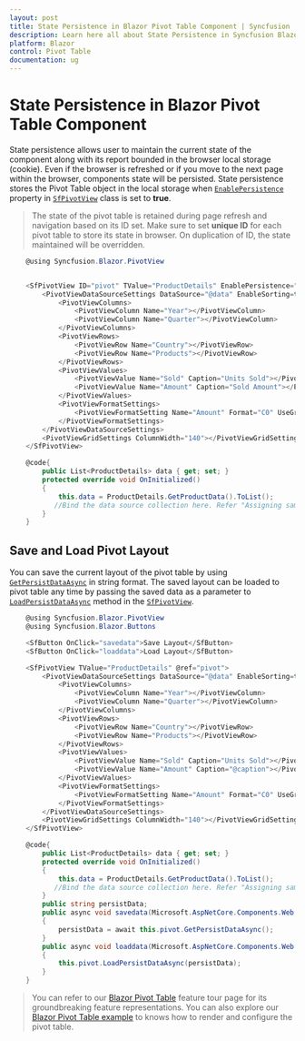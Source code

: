 ```yaml
---
layout: post
title: State Persistence in Blazor Pivot Table Component | Syncfusion
description: Learn here all about State Persistence in Syncfusion Blazor Pivot Table component and more.
platform: Blazor
control: Pivot Table
documentation: ug
---
```


# State Persistence in Blazor Pivot Table Component

State persistence allows user to maintain the current state of the component along with its report bounded in the browser local storage (cookie). Even if the browser is refreshed or if you move to the next page within the browser, components state will be persisted. State persistence stores the Pivot Table object in the local storage when [`EnablePersistence`](https://help.syncfusion.com/cr/blazor/Syncfusion.Blazor.PivotView.SfPivotView-1.html#Syncfusion_Blazor_PivotView_SfPivotView_1_EnablePersistence) property in [`SfPivotView`](https://help.syncfusion.com/cr/blazor/Syncfusion.Blazor.PivotView.SfPivotView-1.html) class is set to **true**.

> The state of the pivot table is retained during page refresh and navigation based on its ID set. Make sure to set **unique ID** for each pivot table to store its state in browser. On duplication of ID, the state maintained will be overridden.

```csharp
    @using Syncfusion.Blazor.PivotView


    <SfPivotView ID="pivot" TValue="ProductDetails" EnablePersistence="true">
        <PivotViewDataSourceSettings DataSource="@data" EnableSorting=true>
            <PivotViewColumns>
                <PivotViewColumn Name="Year"></PivotViewColumn>
                <PivotViewColumn Name="Quarter"></PivotViewColumn>
            </PivotViewColumns>
            <PivotViewRows>
                <PivotViewRow Name="Country"></PivotViewRow>
                <PivotViewRow Name="Products"></PivotViewRow>
            </PivotViewRows>
            <PivotViewValues>
                <PivotViewValue Name="Sold" Caption="Units Sold"></PivotViewValue>
                <PivotViewValue Name="Amount" Caption="Sold Amount"></PivotViewValue>
            </PivotViewValues>
            <PivotViewFormatSettings>
                <PivotViewFormatSetting Name="Amount" Format="C0" UseGrouping=true></PivotViewFormatSetting>
            </PivotViewFormatSettings>
        </PivotViewDataSourceSettings>
        <PivotViewGridSettings ColumnWidth="140"></PivotViewGridSettings>
    </SfPivotView>

    @code{
        public List<ProductDetails> data { get; set; }
        protected override void OnInitialized()
        {
            this.data = ProductDetails.GetProductData().ToList();
           //Bind the data source collection here. Refer "Assigning sample data to the pivot table" section in getting started for more details.
        }
    }

```

## Save and Load Pivot Layout

You can save the current layout of the pivot table by using [`GetPersistDataAsync`](https://help.syncfusion.com/cr/blazor/Syncfusion.Blazor.PivotView.SfPivotView-1.html#Syncfusion_Blazor_PivotView_SfPivotView_1_GetPersistData) in string format. The saved layout can be loaded to pivot table any time by passing the saved data as a parameter to [`LoadPersistDataAsync`](https://help.syncfusion.com/cr/blazor/Syncfusion.Blazor.PivotView.SfPivotView-1.html#Syncfusion_Blazor_PivotView_SfPivotView_1_LoadPersistData_System_String_) method in the [`SfPivotView`](https://help.syncfusion.com/cr/blazor/Syncfusion.Blazor.PivotView.SfPivotView-1.html).

```csharp
    @using Syncfusion.Blazor.PivotView
    @using Syncfusion.Blazor.Buttons

    <SfButton OnClick="savedata">Save Layout</SfButton>
    <SfButton OnClick="loaddata">Load Layout</SfButton>

    <SfPivotView TValue="ProductDetails" @ref="pivot">
        <PivotViewDataSourceSettings DataSource="@data" EnableSorting=true>
            <PivotViewColumns>
                <PivotViewColumn Name="Year"></PivotViewColumn>
                <PivotViewColumn Name="Quarter"></PivotViewColumn>
            </PivotViewColumns>
            <PivotViewRows>
                <PivotViewRow Name="Country"></PivotViewRow>
                <PivotViewRow Name="Products"></PivotViewRow>
            </PivotViewRows>
            <PivotViewValues>
                <PivotViewValue Name="Sold" Caption="Units Sold"></PivotViewValue>
                <PivotViewValue Name="Amount" Caption="@caption"></PivotViewValue>
            </PivotViewValues>
            <PivotViewFormatSettings>
                <PivotViewFormatSetting Name="Amount" Format="C0" UseGrouping=true></PivotViewFormatSetting>
            </PivotViewFormatSettings>
        </PivotViewDataSourceSettings>
        <PivotViewGridSettings ColumnWidth="140"></PivotViewGridSettings>
    </SfPivotView>

    @code{
        public List<ProductDetails> data { get; set; }
        protected override void OnInitialized()
        {
            this.data = ProductDetails.GetProductData().ToList();
           //Bind the data source collection here. Refer "Assigning sample data to the pivot table" section in getting started for more details.
        }
        public string persistData;
        public async void savedata(Microsoft.AspNetCore.Components.Web.MouseEventArgs e)
        {
            persistData = await this.pivot.GetPersistDataAsync();
        }
        public async void loaddata(Microsoft.AspNetCore.Components.Web.MouseEventArgs e)
        {
            this.pivot.LoadPersistDataAsync(persistData);
        }
    }

```

> You can refer to our [Blazor Pivot Table](https://www.syncfusion.com/blazor-components/blazor-pivot-table) feature tour page for its groundbreaking feature representations. You can also explore our [Blazor Pivot Table example](https://blazor.syncfusion.com/demos/pivot-table/default-functionalities?theme=bootstrap4) to knows how to render and configure the pivot table.